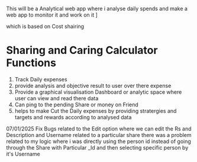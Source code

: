 This will be a Analytical web app where i analyse daily spends and make a web app to monitor it and work on it ]

which is based on Cost shairing

# Sharing and Caring Calculator Functions

1. Track Daily expenses
2. provide analysis and objective result to user over there expense
3. Provide a graphical visualisation Dashboard or analytic space where user can view and read there data
4. Can ping to the pending Share or money on Friend
5. helps to make Cut the Daily expenses by providing stratergies and targets and rewards according to analysed data

07/01/2025
Fix Bugs related to the Edit option where we can edit the Rs and Description and Username related to a particular share
there was a problem related to my logic where i was directly using the person id instead of going through the Share with Particular \_Id and then selecting specific person by it's Username
